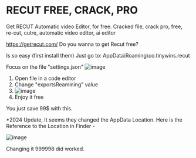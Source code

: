 # RECUT FREE, CRACK, PRO
Get RECUT Automatic video Editor, for free.
Cracked file, crack pro, free, re-cut, cutre, automatic video editor, ai editor

https://getrecut.com/
Do you wanna to get Recut free?

Is so easy (first install them)
Just go to: AppData\Roaming\co.tinywins.recut

Focus on the file "settings.json"
![image](https://github.com/Rafee3r/RECUT-FREE/assets/77352056/6a188263-c3bf-46ca-9888-b1f9aef66400)

1. Open file in a code editor
2. Change "exportsReamining" value
3. ![image](https://github.com/Rafee3r/RECUT-FREE/assets/77352056/6f3de64e-4166-40ae-8517-68beff4d49fd)
4. Enjoy it free

You just save 99$ with this.

*2024 Update, It seems they changed the AppData Location. Here is the Reference to the Location in Finder -

![image](https://github.com/user-attachments/assets/061e3435-a8c8-4e0a-a3d9-5fa7cf3bacb6)

Changing it 999998 did worked.
